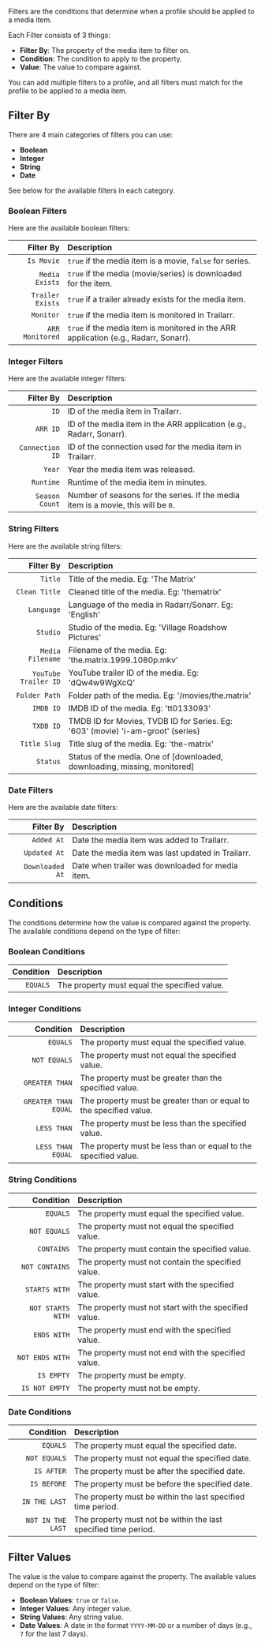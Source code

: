 
Filters are the conditions that determine when a profile should be applied to a media item.

Each Filter consists of 3 things:

- **Filter By**: The property of the media item to filter on.
- **Condition**: The condition to apply to the property.
- **Value**: The value to compare against.

You can add multiple filters to a profile, and all filters must match for the profile to be applied to a media item.

## Filter By

There are 4 main categories of filters you can use:

- **Boolean**
- **Integer**
- **String**
- **Date**

See below for the available filters in each category.

### Boolean Filters

Here are the available boolean filters:

| Filter By        | Description                                                                          |
|-----------------:|:-------------------------------------------------------------------------------------|
| `Is Movie`       | `true` if the media item is a movie, `false` for series.                             |
| `Media Exists`   | `true` if the media (movie/series) is downloaded for the item.                       |
| `Trailer Exists` | `true` if a trailer already exists for the media item.                               |
| `Monitor`        | `true` if the media item is monitored in Trailarr.                                   |
| `ARR Monitored`  | `true` if the media item is monitored in the ARR application (e.g., Radarr, Sonarr). |

### Integer Filters

Here are the available integer filters:

| Filter By        | Description                                                                       |
|-----------------:|:----------------------------------------------------------------------------------|
| `ID`             | ID of the media item in Trailarr.                                                 |
| `ARR ID`         | ID of the media item in the ARR application (e.g., Radarr, Sonarr).               |
| `Connection ID`  | ID of the connection used for the media item in Trailarr.                         |
| `Year`           | Year the media item was released.                                                 |
| `Runtime`        | Runtime of the media item in minutes.                                             |
| `Season Count`   | Number of seasons for the series. If the media item is a movie, this will be `0`. |

### String Filters

Here are the available string filters:

| Filter By           | Description                                                                 |
|--------------------:|:----------------------------------------------------------------------------|
| `Title`          | Title of the media. Eg: 'The Matrix'                                           |
| `Clean Title`    | Cleaned title of the media. Eg: 'thematrix'                                    |
| `Language`       | Language of the media in Radarr/Sonarr. Eg: 'English'                          |
| `Studio`         | Studio of the media. Eg: 'Village Roadshow Pictures'                           | 
| `Media Filename` | Filename of the media. Eg: 'the.matrix.1999.1080p.mkv'                         |
| `YouTube Trailer ID` | YouTube trailer ID of the media. Eg: 'dQw4w9WgXcQ'                         |
| `Folder Path`    | Folder path of the media. Eg: '/movies/the.matrix'                             |
| `IMDB ID`        | IMDB ID of the media. Eg: 'tt0133093'                                          |
| `TXDB ID`       | TMDB ID for Movies, TVDB ID for Series. Eg: '603' (movie) 'i-am-groot' (series) |
| `Title Slug`     | Title slug of the media. Eg: 'the-matrix'                                      |
| `Status`         | Status of the media. One of [downloaded, downloading, missing, monitored]      |

### Date Filters

Here are the available date filters:

| Filter By        | Description                                       |
|-----------------:|:--------------------------------------------------|
| `Added At`       | Date the media item was added to Trailarr.        |
| `Updated At`     | Date the media item was last updated in Trailarr. |
| `Downloaded At`  | Date when trailer was downloaded for media item.  |


## Conditions

The conditions determine how the value is compared against the property. The available conditions depend on the type of filter:

### Boolean Conditions

| Condition        | Description                                  |
|-----------------:|:---------------------------------------------|
| `EQUALS`         | The property must equal the specified value. |

### Integer Conditions

| Condition            | Description                                                        |
|---------------------:|:-------------------------------------------------------------------|
| `EQUALS`             | The property must equal the specified value.                       |
| `NOT EQUALS`         | The property must not equal the specified value.                   |
| `GREATER THAN`       | The property must be greater than the specified value.             |
| `GREATER THAN EQUAL` | The property must be greater than or equal to the specified value. |
| `LESS THAN`          | The property must be less than the specified value.                |
| `LESS THAN EQUAL`    | The property must be less than or equal to the specified value.    |

### String Conditions

| Condition         | Description                                            |
|------------------:|:-------------------------------------------------------|
| `EQUALS`          | The property must equal the specified value.           |
| `NOT EQUALS`      | The property must not equal the specified value.       |
| `CONTAINS`        | The property must contain the specified value.         |
| `NOT CONTAINS`    | The property must not contain the specified value.     |
| `STARTS WITH`     | The property must start with the specified value.      |
| `NOT STARTS WITH` | The property must not start with the specified value.  |
| `ENDS WITH`       | The property must end with the specified value.        |
| `NOT ENDS WITH`   | The property must not end with the specified value.    |
| `IS EMPTY`        | The property must be empty.                            |
| `IS NOT EMPTY`    | The property must not be empty.                        |

### Date Conditions

| Condition         | Description                                                     |
|------------------:|:----------------------------------------------------------------|
| `EQUALS`          | The property must equal the specified date.                     |
| `NOT EQUALS`      | The property must not equal the specified date.                 |
| `IS AFTER`        | The property must be after the specified date.                  |
| `IS BEFORE`       | The property must be before the specified date.                 |
| `IN THE LAST`     | The property must be within the last specified time period.     |
| `NOT IN THE LAST` | The property must not be within the last specified time period. |


## Filter Values
The value is the value to compare against the property. The available values depend on the type of filter:

- **Boolean Values**: `true` or `false`.
- **Integer Values**: Any integer value.
- **String Values**: Any string value.
- **Date Values**: A date in the format `YYYY-MM-DD` or a number of days (e.g., `7` for the last 7 days).